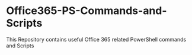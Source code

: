 # Office365-PS-Commands-and-Scripts
This Repository contains useful Office 365 related PowerShell commands and Scripts
